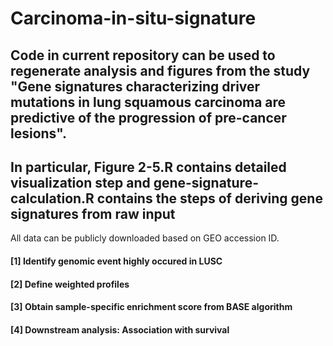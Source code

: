 # Carcinoma-in-situ-signature
## Code in current repository can be used to regenerate analysis and figures from the study "Gene signatures characterizing driver mutations in lung squamous carcinoma are predictive of the progression of pre-cancer lesions".

## In particular, Figure 2-5.R contains detailed visualization step and gene-signature-calculation.R contains the steps of deriving gene signatures from raw input
All data can be publicly downloaded based on GEO accession ID.

#### [1] Identify genomic event highly occured in LUSC 
#### [2] Define weighted profiles 
#### [3] Obtain sample-specific enrichment score from BASE algorithm 
#### [4] Downstream analysis: Association with survival 
